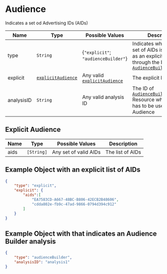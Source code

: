 # Audience

Indicates a set od Advertising IDs (AIDs)

Name | Type | Possible Values | Description 
--------|--------|--------|--------
type   | `String` | {`"explicit"`; `"audienceBuilder"`} | Indicates whether the set of AIDs is provided as an explicit list or through the ID of an [`AudienceBuilderAnalysis`](/api/reference/resources/resources/user-created/audience-analysis.md)
explicit | [`explicitAudience`](#explicit-audience) | Any valid [`explicitAudience`](#explicit-audience) | The explicit list of AIDs
analysisID | `String` | Any valid analysis ID | The ID of [`AudienceBuilderAnalysis`](/api/reference/resources/resources/user-created/audience-analysis.md) Resource whose result has to be used as Audience

## Explicit Audience

Name | Type | Possible Values | Description 
--------|--------|--------|--------
aids | `[String]` | Any set of valid AIDs | The list of AIDs

## Example Object with an explicit list of AIDs

```json
{
    "type": "explicit",
    "explicit": {
        "aids":[
            "EA7583CD-A667-48BC-B806-42ECB2B48606", 
            "cdda802e-fb9c-47ad-9866-0794d394c912"
        ]
    }
}
```

## Example Object with that indicates an Audience Builder analysis

```json
{
    "type": "audienceBuilder",
    "analysisID": "analysis1"
}
```